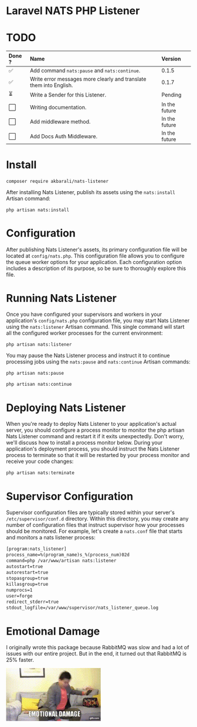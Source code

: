 # Laravel NATS PHP Listener

# TODO

| Done ?                   | Name                                                               | Version       |
|:-------------------------|:-------------------------------------------------------------------|:--------------|
| :white_check_mark:       | Add command `nats:pause` and `nats:continue`.                      | 0.1.5         |
| :white_check_mark:       | Write error messages more clearly and translate them into English. | 0.1.7         |
| :hourglass_flowing_sand: | Write a Sender for this Listener.                                  | Pending       |
| :white_large_square:     | Writing documentation.                                             | In the future |
| :white_large_square:     | Add middleware method.                                             | In the future |
| :white_large_square:     | Add Docs Auth Middleware.                                          | In the future |

# Install

```
composer require akbarali/nats-listener
```

After installing Nats Listener, publish its assets using the `nats:install` Artisan command:

```aiignore
php artisan nats:install
```

# Configuration

After publishing Nats Listener's assets, its primary configuration file will be located at `config/nats.php`.
This configuration file allows you to configure the queue worker options for your application.
Each configuration option includes a description of its purpose, so be sure to thoroughly explore this file.

# Running Nats Listener

Once you have configured your supervisors and workers in your application's `config/nats.php` configuration file, you may start Nats Listener using the `nats:listener` Artisan command.
This single command will start all the configured worker processes for the current environment:

```aiignore
php artisan nats:listener
```

You may pause the Nats Listener process and instruct it to continue processing jobs using the `nats:pause` and `nats:continue` Artisan commands:

```
php artisan nats:pause
```

```aiignore
php artisan nats:continue
```

# Deploying Nats Listener

When you're ready to deploy Nats Listener to your application's actual server, you should configure a process monitor to monitor the php artisan Nats Listener command and restart it if it exits unexpectedly.
Don't worry, we'll discuss how to install a process monitor below.
During your application's deployment process, you should instruct the Nats Listener process to terminate so that it will be restarted by your process monitor and receive your code changes:

```
php artisan nats:terminate
```

# Supervisor Configuration

Supervisor configuration files are typically stored within your server's `/etc/supervisor/conf.d` directory.
Within this directory, you may create any number of configuration files that instruct supervisor how your processes should be monitored.
For example, let's create a `nats.conf` file that starts and monitors a nats listener process:

```
[program:nats_listener]
process_name=%(program_name)s_%(process_num)02d
command=php /var/www/artisan nats:listener
autostart=true
autorestart=true
stopasgroup=true
killasgroup=true
numprocs=1
user=forge
redirect_stderr=true
stdout_logfile=/var/www/supervisor/nats_listener_queue.log
```

# Emotional Damage

I originally wrote this package because RabbitMQ was slow and had a lot of issues with our entire project.
But in the end, it turned out that RabbitMQ is 25% faster.

![alt text](/art/emotional-damage.gif)
